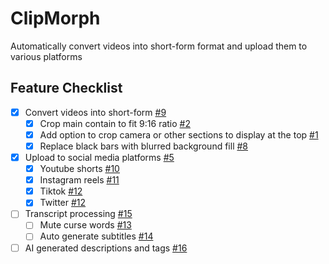 # ClipMorph
Automatically convert videos into short-form format and upload them to various platforms

## Feature Checklist
* [x] Convert videos into short-form [#9](/../../issues/9)
  - [x] Crop main contain to fit 9:16 ratio [#2](/../../issues/2)
  - [x] Add option to crop camera or other sections to display at the top [#1](/../../issues/1)
  - [x] Replace black bars with blurred background fill [#8](/../../issues/8)
* [x] Upload to social media platforms [#5](/../../issues/5)
  - [x] Youtube shorts [#10](/../../issues/10)
  - [x] Instagram reels [#11](/../../issues/11)
  - [x] Tiktok [#12](/../../issues/12)
  - [x] Twitter [#12](/../../issues/19)
* [ ] Transcript processing [#15](/../../issues/15)
  - [ ] Mute curse words [#13](/../../issues/13)
  - [ ] Auto generate subtitles [#14](/../../issues/14)
* [ ] AI generated descriptions and tags [#16](/../../issues/16)
